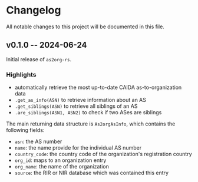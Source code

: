 # Changelog

All notable changes to this project will be documented in this file.

## v0.1.0 -- 2024-06-24

Initial release of `as2org-rs`.

### Highlights

* automatically retrieve the most up-to-date CAIDA as-to-organization data
* `.get_as_info(ASN)` to retrieve information about an AS
* `.get_siblings(ASN)` to retrieve all siblings of an AS
* `.are_siblings(ASN1, ASN2)` to check if two ASes are siblings

The main returning data structure is `As2orgAsInfo`, which contains the following fields:

* `asn`: the AS number
* `name`: the name provide for the individual AS number
* `country_code`: the country code of the organization's registration country
* `org_id`: maps to an organization entry
* `org_name`: the name of the organization
* `source`: the RIR or NIR database which was contained this entry
